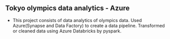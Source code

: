 ## Tokyo olympics data analytics - Azure

- This project consists of data analytics of olympics data. Used Azure(Synapse and Data Factory)  to create a data pipeline. Transformed or cleaned data using Azure Databricks by pyspark.  
